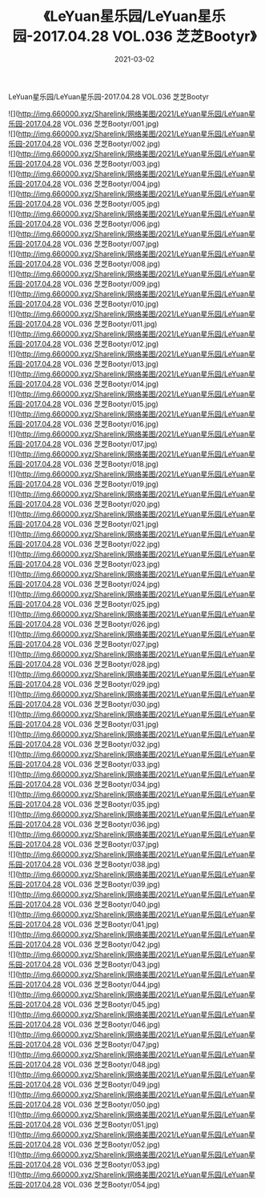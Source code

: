 ﻿---
layout: post
title:  《LeYuan星乐园/LeYuan星乐园-2017.04.28 VOL.036 芝芝Bootyr》
date:   2021-03-02
img: http://img.660000.xyz/Sharelink/网络美图/2021/LeYuan星乐园/LeYuan星乐园-2017.04.28 VOL.036 芝芝Bootyr/000.jpg
categories: [美女, 清纯, 唯美]
---

LeYuan星乐园/LeYuan星乐园-2017.04.28 VOL.036 芝芝Bootyr

 ![](http://img.660000.xyz/Sharelink/网络美图/2021/LeYuan星乐园/LeYuan星乐园-2017.04.28 VOL.036 芝芝Bootyr/001.jpg) <br>![](http://img.660000.xyz/Sharelink/网络美图/2021/LeYuan星乐园/LeYuan星乐园-2017.04.28 VOL.036 芝芝Bootyr/002.jpg) <br>![](http://img.660000.xyz/Sharelink/网络美图/2021/LeYuan星乐园/LeYuan星乐园-2017.04.28 VOL.036 芝芝Bootyr/003.jpg) <br>![](http://img.660000.xyz/Sharelink/网络美图/2021/LeYuan星乐园/LeYuan星乐园-2017.04.28 VOL.036 芝芝Bootyr/004.jpg) <br>![](http://img.660000.xyz/Sharelink/网络美图/2021/LeYuan星乐园/LeYuan星乐园-2017.04.28 VOL.036 芝芝Bootyr/005.jpg) <br>![](http://img.660000.xyz/Sharelink/网络美图/2021/LeYuan星乐园/LeYuan星乐园-2017.04.28 VOL.036 芝芝Bootyr/006.jpg) <br>![](http://img.660000.xyz/Sharelink/网络美图/2021/LeYuan星乐园/LeYuan星乐园-2017.04.28 VOL.036 芝芝Bootyr/007.jpg) <br>![](http://img.660000.xyz/Sharelink/网络美图/2021/LeYuan星乐园/LeYuan星乐园-2017.04.28 VOL.036 芝芝Bootyr/008.jpg) <br>![](http://img.660000.xyz/Sharelink/网络美图/2021/LeYuan星乐园/LeYuan星乐园-2017.04.28 VOL.036 芝芝Bootyr/009.jpg) <br>![](http://img.660000.xyz/Sharelink/网络美图/2021/LeYuan星乐园/LeYuan星乐园-2017.04.28 VOL.036 芝芝Bootyr/010.jpg) <br>![](http://img.660000.xyz/Sharelink/网络美图/2021/LeYuan星乐园/LeYuan星乐园-2017.04.28 VOL.036 芝芝Bootyr/011.jpg) <br>![](http://img.660000.xyz/Sharelink/网络美图/2021/LeYuan星乐园/LeYuan星乐园-2017.04.28 VOL.036 芝芝Bootyr/012.jpg) <br>![](http://img.660000.xyz/Sharelink/网络美图/2021/LeYuan星乐园/LeYuan星乐园-2017.04.28 VOL.036 芝芝Bootyr/013.jpg) <br>![](http://img.660000.xyz/Sharelink/网络美图/2021/LeYuan星乐园/LeYuan星乐园-2017.04.28 VOL.036 芝芝Bootyr/014.jpg) <br>![](http://img.660000.xyz/Sharelink/网络美图/2021/LeYuan星乐园/LeYuan星乐园-2017.04.28 VOL.036 芝芝Bootyr/015.jpg) <br>![](http://img.660000.xyz/Sharelink/网络美图/2021/LeYuan星乐园/LeYuan星乐园-2017.04.28 VOL.036 芝芝Bootyr/016.jpg) <br>![](http://img.660000.xyz/Sharelink/网络美图/2021/LeYuan星乐园/LeYuan星乐园-2017.04.28 VOL.036 芝芝Bootyr/017.jpg) <br>![](http://img.660000.xyz/Sharelink/网络美图/2021/LeYuan星乐园/LeYuan星乐园-2017.04.28 VOL.036 芝芝Bootyr/018.jpg) <br>![](http://img.660000.xyz/Sharelink/网络美图/2021/LeYuan星乐园/LeYuan星乐园-2017.04.28 VOL.036 芝芝Bootyr/019.jpg) <br>![](http://img.660000.xyz/Sharelink/网络美图/2021/LeYuan星乐园/LeYuan星乐园-2017.04.28 VOL.036 芝芝Bootyr/020.jpg) <br>![](http://img.660000.xyz/Sharelink/网络美图/2021/LeYuan星乐园/LeYuan星乐园-2017.04.28 VOL.036 芝芝Bootyr/021.jpg) <br>![](http://img.660000.xyz/Sharelink/网络美图/2021/LeYuan星乐园/LeYuan星乐园-2017.04.28 VOL.036 芝芝Bootyr/022.jpg) <br>![](http://img.660000.xyz/Sharelink/网络美图/2021/LeYuan星乐园/LeYuan星乐园-2017.04.28 VOL.036 芝芝Bootyr/023.jpg) <br>![](http://img.660000.xyz/Sharelink/网络美图/2021/LeYuan星乐园/LeYuan星乐园-2017.04.28 VOL.036 芝芝Bootyr/024.jpg) <br>![](http://img.660000.xyz/Sharelink/网络美图/2021/LeYuan星乐园/LeYuan星乐园-2017.04.28 VOL.036 芝芝Bootyr/025.jpg) <br>![](http://img.660000.xyz/Sharelink/网络美图/2021/LeYuan星乐园/LeYuan星乐园-2017.04.28 VOL.036 芝芝Bootyr/026.jpg) <br>![](http://img.660000.xyz/Sharelink/网络美图/2021/LeYuan星乐园/LeYuan星乐园-2017.04.28 VOL.036 芝芝Bootyr/027.jpg) <br>![](http://img.660000.xyz/Sharelink/网络美图/2021/LeYuan星乐园/LeYuan星乐园-2017.04.28 VOL.036 芝芝Bootyr/028.jpg) <br>![](http://img.660000.xyz/Sharelink/网络美图/2021/LeYuan星乐园/LeYuan星乐园-2017.04.28 VOL.036 芝芝Bootyr/029.jpg) <br>![](http://img.660000.xyz/Sharelink/网络美图/2021/LeYuan星乐园/LeYuan星乐园-2017.04.28 VOL.036 芝芝Bootyr/030.jpg) <br>![](http://img.660000.xyz/Sharelink/网络美图/2021/LeYuan星乐园/LeYuan星乐园-2017.04.28 VOL.036 芝芝Bootyr/031.jpg) <br>![](http://img.660000.xyz/Sharelink/网络美图/2021/LeYuan星乐园/LeYuan星乐园-2017.04.28 VOL.036 芝芝Bootyr/032.jpg) <br>![](http://img.660000.xyz/Sharelink/网络美图/2021/LeYuan星乐园/LeYuan星乐园-2017.04.28 VOL.036 芝芝Bootyr/033.jpg) <br>![](http://img.660000.xyz/Sharelink/网络美图/2021/LeYuan星乐园/LeYuan星乐园-2017.04.28 VOL.036 芝芝Bootyr/034.jpg) <br>![](http://img.660000.xyz/Sharelink/网络美图/2021/LeYuan星乐园/LeYuan星乐园-2017.04.28 VOL.036 芝芝Bootyr/035.jpg) <br>![](http://img.660000.xyz/Sharelink/网络美图/2021/LeYuan星乐园/LeYuan星乐园-2017.04.28 VOL.036 芝芝Bootyr/036.jpg) <br>![](http://img.660000.xyz/Sharelink/网络美图/2021/LeYuan星乐园/LeYuan星乐园-2017.04.28 VOL.036 芝芝Bootyr/037.jpg) <br>![](http://img.660000.xyz/Sharelink/网络美图/2021/LeYuan星乐园/LeYuan星乐园-2017.04.28 VOL.036 芝芝Bootyr/038.jpg) <br>![](http://img.660000.xyz/Sharelink/网络美图/2021/LeYuan星乐园/LeYuan星乐园-2017.04.28 VOL.036 芝芝Bootyr/039.jpg) <br>![](http://img.660000.xyz/Sharelink/网络美图/2021/LeYuan星乐园/LeYuan星乐园-2017.04.28 VOL.036 芝芝Bootyr/040.jpg) <br>![](http://img.660000.xyz/Sharelink/网络美图/2021/LeYuan星乐园/LeYuan星乐园-2017.04.28 VOL.036 芝芝Bootyr/041.jpg) <br>![](http://img.660000.xyz/Sharelink/网络美图/2021/LeYuan星乐园/LeYuan星乐园-2017.04.28 VOL.036 芝芝Bootyr/042.jpg) <br>![](http://img.660000.xyz/Sharelink/网络美图/2021/LeYuan星乐园/LeYuan星乐园-2017.04.28 VOL.036 芝芝Bootyr/043.jpg) <br>![](http://img.660000.xyz/Sharelink/网络美图/2021/LeYuan星乐园/LeYuan星乐园-2017.04.28 VOL.036 芝芝Bootyr/044.jpg) <br>![](http://img.660000.xyz/Sharelink/网络美图/2021/LeYuan星乐园/LeYuan星乐园-2017.04.28 VOL.036 芝芝Bootyr/045.jpg) <br>![](http://img.660000.xyz/Sharelink/网络美图/2021/LeYuan星乐园/LeYuan星乐园-2017.04.28 VOL.036 芝芝Bootyr/046.jpg) <br>![](http://img.660000.xyz/Sharelink/网络美图/2021/LeYuan星乐园/LeYuan星乐园-2017.04.28 VOL.036 芝芝Bootyr/047.jpg) <br>![](http://img.660000.xyz/Sharelink/网络美图/2021/LeYuan星乐园/LeYuan星乐园-2017.04.28 VOL.036 芝芝Bootyr/048.jpg) <br>![](http://img.660000.xyz/Sharelink/网络美图/2021/LeYuan星乐园/LeYuan星乐园-2017.04.28 VOL.036 芝芝Bootyr/049.jpg) <br>![](http://img.660000.xyz/Sharelink/网络美图/2021/LeYuan星乐园/LeYuan星乐园-2017.04.28 VOL.036 芝芝Bootyr/050.jpg) <br>![](http://img.660000.xyz/Sharelink/网络美图/2021/LeYuan星乐园/LeYuan星乐园-2017.04.28 VOL.036 芝芝Bootyr/051.jpg) <br>![](http://img.660000.xyz/Sharelink/网络美图/2021/LeYuan星乐园/LeYuan星乐园-2017.04.28 VOL.036 芝芝Bootyr/052.jpg) <br>![](http://img.660000.xyz/Sharelink/网络美图/2021/LeYuan星乐园/LeYuan星乐园-2017.04.28 VOL.036 芝芝Bootyr/053.jpg) <br>![](http://img.660000.xyz/Sharelink/网络美图/2021/LeYuan星乐园/LeYuan星乐园-2017.04.28 VOL.036 芝芝Bootyr/054.jpg) <br>